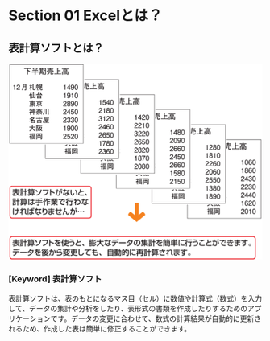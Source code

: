 # Section 01 Excelとは？

## 表計算ソフトとは？

![](001.png)

### [Keyword] 表計算ソフト

表計算ソフトは、表のもとになるマス目（セル）に数値や計算式（数式）を入力して、データの集計や分析をしたり、表形式の書類を作成したりするためのアプリケーションです。データの変更に合わせて、数式の計算結果が自動的に更新されるため、作成した表は簡単に修正することができます。